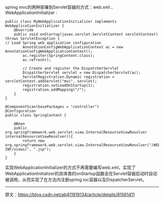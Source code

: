 spring mvc的两种部署到Servlet容器的方式：web.xml 、WebApplicationInitializer :

```$xslt
public class MyWebApplicationInitializer implements WebApplicationInitializer {
    @Override
    public void onStartup(javax.servlet.ServletContext servletContext) throws ServletException {
// Load Spring web application configuration
        AnnotationConfigWebApplicationContext ac = new AnnotationConfigWebApplicationContext();
        ac.register(SpringContent.class);
        ac.refresh();
 
        // Create and register the DispatcherServlet
        DispatcherServlet servlet = new DispatcherServlet(ac);
        ServletRegistration.Dynamic registration = servletContext.addServlet("mvc", servlet);
        registration.setLoadOnStartup(1);
        registration.addMapping("/");
    }
}

```

```$xslt
@ComponentScan(basePackages = "controller")
@Configuration
public class SpringContent {
 
    @Bean
    public org.springframework.web.servlet.view.InternalResourceViewResolver internalResourceViewResolver(){
        return new org.springframework.web.servlet.view.InternalResourceViewResolver("/WEB-INF/views/", ".jsp");
    }
}

```
实现WebApplicationInitializer的方式不再需要编写web.xml，实现了WebApplicationInitializer的具体类的onStartup函数会在Servlet容器启动时自动被调用，从而实现了在方法内注册spring ioc容器以及DispatcherServlet。

--------------------- 

原文：https://blog.csdn.net/ab411919134/article/details/81561411 

